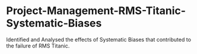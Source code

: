 # Project-Management-RMS-Titanic-Systematic-Biases
Identified and Analysed the effects of Systematic Biases that contributed to the failure of RMS Titanic.
